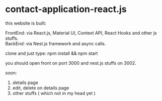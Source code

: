# contact-application-react.js
this website is built:

FrontEnd: via React.js, Material UI, Context API, React Hooks and other js stuffs.   
BackEnd: via Nest.js framework and async calls.

clone and just type: npm install && npm start

you should open front on port 3000 and nest.js stuffs on 3002. 

soon:
1. details page
2.  edit, delete on details page
3. other stuffs ( which not in my head yet )